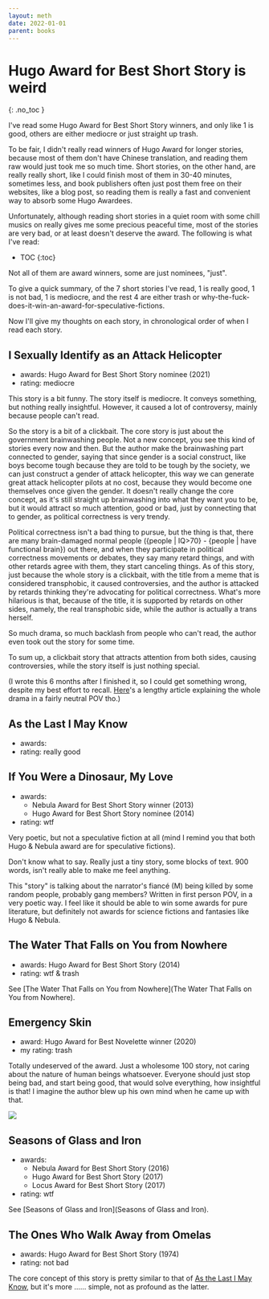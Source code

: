 ```yaml
---
layout: meth
date: 2022-01-01
parent: books
---
```

# Hugo Award for Best Short Story is weird
{: .no_toc }

I've read some Hugo Award for Best Short Story winners, and only like 1 is good, others are either mediocre or just straight up trash. 

To be fair, I didn't really read winners of Hugo Award for longer stories, because most of them don't have Chinese translation, and reading them raw would just took me so much time. Short stories, on the other hand, are really really short, like I could finish most of them in 30-40 minutes, sometimes less, and book publishers often just post them free on their websites, like a blog post, so reading them is really a fast and convenient way to absorb some Hugo Awardees.

Unfortunately, although reading short stories in a quiet room with some chill musics on really gives me some precious peaceful time, most of the stories are very bad, or at least doesn't deserve the award. The following is what I've read:

- TOC
{:toc}

Not all of them are award winners, some are just nominees, "just".  

To give a quick summary, of the 7 short stories I've read, 1 is really good, 1 is not bad, 1 is mediocre, and the rest 4 are either trash or why-the-fuck-does-it-win-an-award-for-speculative-fictions.

Now I'll give my thoughts on each story, in chronological order of when I read each story.

## I Sexually Identify as an Attack Helicopter
- awards: Hugo Award for Best Short Story nominee (2021)
- rating: mediocre

This story is a bit funny. The story itself is mediocre. It conveys something, but nothing really insightful. However, it caused a lot of controversy, mainly because people can't read.

So the story is a bit of a clickbait. The core story is just about the government brainwashing people. Not a new concept, you see this kind of stories every now and then. But the author make the brainwashing part connected to gender, saying that since gender is a social construct, like boys become tough because they are told to be tough by the society, we can just construct a gender of attack helicopter, this way we can generate great attack helicopter pilots at no cost, because they would become one themselves once given the gender. It doesn't really change the core concept, as it's still straight up brainwashing into what they want you to be, but it would attract so much attention, good or bad, just by connecting that to gender, as political correctness is very trendy. 

Political correctness isn't a bad thing to pursue, but the thing is that, there are many brain-damaged normal people ({people \| IQ>70} - {people \| have functional brain}) out there, and when they participate in political correctness movements or debates, they say many retard things, and with other retards agree with them, they start canceling things. As of this story, just because the whole story is a clickbait, with the title from a meme that is considered transphobic, it caused controversies, and the author is attacked by retards thinking they're advocating for political correctness. What's more hilarious is that, because of the title, it is supported by retards on other sides, namely, the real transphobic side, while the author is actually a trans herself.

So much drama, so much backlash from people who can't read, the author even took out the story for some time.

To sum up, a clickbait story that attracts attention from both sides, causing controversies, while the story itself is just nothing special.

(I wrote this 6 months after I finished it, so I could get something wrong, despite my best effort to recall. [Here](https://www.vox.com/the-highlight/22543858/isabel-fall-attack-helicopter)'s a lengthy article explaining the whole drama in a fairly neutral POV tho.)

## As the Last I May Know
- awards:
- rating: really good

## If You Were a Dinosaur, My Love
- awards:
	- Nebula Award for Best Short Story winner (2013)
	- Hugo Award for Best Short Story nominee (2014)
- rating: wtf

Very poetic, but not a speculative fiction at all (mind I remind you that both Hugo & Nebula award are for speculative fictions).

Don't know what to say. Really just a tiny story, some blocks of text. 900 words, isn't really able to make me feel anything.

This "story" is talking about the narrator's fiancé (M) being killed by some random people, probably gang members? Written in first person POV, in a very poetic way. I feel like it should be able to win some awards for pure literature, but definitely not awards for science fictions and fantasies like Hugo & Nebula.

## The Water That Falls on You from Nowhere
- awards: Hugo Award for Best Short Story (2014)
- rating: wtf & trash

See [The Water That Falls on You from Nowhere](The Water That Falls on You from Nowhere).

## Emergency Skin
- award: Hugo Award for Best Novelette winner (2020)
- my rating: trash

Totally undeserved of the award. Just a wholesome 100 story, not caring about the nature of human beings whatsoever. Everyone should just stop being bad, and start being good, that would solve everything, how insightful is that! I imagine the author blew up his own mind when he came up with that.

![](https://i.imgur.com/LLXUt0V.png)

## Seasons of Glass and Iron
- awards:
	- Nebula Award for Best Short Story (2016)  
	- Hugo Award for Best Short Story (2017)
	- Locus Award for Best Short Story (2017)
- rating: wtf

See [Seasons of Glass and Iron](Seasons of Glass and Iron).

## The Ones Who Walk Away from Omelas
- awards: Hugo Award for Best Short Story (1974)
- rating: not bad

The core concept of this story is pretty similar to that of [As the Last I May Know](#as-the-last-i-may-know), but it's more ...... simple, not as profound as the latter.